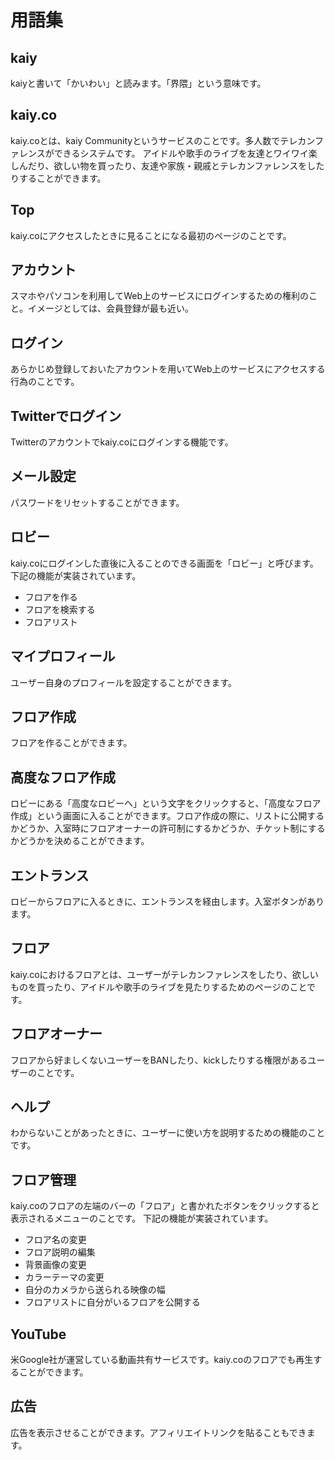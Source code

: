 # 用語集

## kaiy
kaiyと書いて「かいわい」と読みます。「界隈」という意味です。

## kaiy.co
kaiy.coとは、kaiy Communityというサービスのことです。多人数でテレカンファレンスができるシステムです。
アイドルや歌手のライブを友達とワイワイ楽しんだり、欲しい物を買ったり、友達や家族・親戚とテレカンファレンスをしたりすることができます。

## Top
kaiy.coにアクセスしたときに見ることになる最初のページのことです。

## アカウント
スマホやパソコンを利用してWeb上のサービスにログインするための権利のこと。イメージとしては、会員登録が最も近い。

## ログイン
あらかじめ登録しておいたアカウントを用いてWeb上のサービスにアクセスする行為のことです。

## Twitterでログイン
Twitterのアカウントでkaiy.coにログインする機能です。

## メール設定
パスワードをリセットすることができます。

## ロビー
kaiy.coにログインした直後に入ることのできる画面を「ロビー」と呼びます。
下記の機能が実装されています。
- フロアを作る
- フロアを検索する
- フロアリスト

## マイプロフィール
ユーザー自身のプロフィールを設定することができます。

## フロア作成
フロアを作ることができます。

## 高度なフロア作成
ロビーにある「高度なロビーへ」という文字をクリックすると、「高度なフロア作成」という画面に入ることができます。フロア作成の際に、リストに公開するかどうか、入室時にフロアオーナーの許可制にするかどうか、チケット制にするかどうかを決めることができます。

## エントランス
ロビーからフロアに入るときに、エントランスを経由します。入室ボタンがあります。

## フロア
kaiy.coにおけるフロアとは、ユーザーがテレカンファレンスをしたり、欲しいものを買ったり、アイドルや歌手のライブを見たりするためのページのことです。

## フロアオーナー
フロアから好ましくないユーザーをBANしたり、kickしたりする権限があるユーザーのことです。

## ヘルプ
わからないことがあったときに、ユーザーに使い方を説明するための機能のことです。

## フロア管理
kaiy.coのフロアの左端のバーの「フロア」と書かれたボタンをクリックすると表示されるメニューのことです。
下記の機能が実装されています。
- フロア名の変更
- フロア説明の編集
- 背景画像の変更
- カラーテーマの変更
- 自分のカメラから送られる映像の幅
- フロアリストに自分がいるフロアを公開する

## YouTube
米Google社が運営している動画共有サービスです。kaiy.coのフロアでも再生することができます。

## 広告
広告を表示させることができます。アフィリエイトリンクを貼ることもできます。
